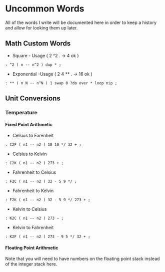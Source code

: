 # Uncommon Words
All of the words I write will be documented here in order to keep a history and allow for looking them up later.

## Math Custom Words

* Square - Usage ( 2 ^2 . -> 4 ok )
```
: ^2 ( n -- n^2 ) dup * ;
```

* Exponential -Usage ( 2 4 ** . -> 16 ok )
```
: ** ( n N -- n^N ) 1 swap 0 ?do over * loop nip ;
```

## Unit Conversions

### Temperature

#### Fixed Point Arithmetic

* Celsius to Farenheit
```
: C2F ( n1 -- n2 ) 18 10 */ 32 + ;
```

* Celsius to Kelvin
```
: C2K ( n1 -- n2 ) 273 + ;
```

* Fahrenheit to Celsius
```
: F2C ( n1 -- n2 ) 32 - 5 9 */ ;
```

* Fahrenheit to Kelvin
```
: F2K ( n1 -- n2 ) 32 - 5 9 */ 273 + ;
```

* Kelvin to Celsius
```
: K2C ( n1 -- n2 ) 273 - ;
```

* Kelvin to Fahrenheit
```
: K2F ( n1 -- n2 ) 273 - 9 5 */ 32 + ;
```

#### Floating Point Arithmetic

Note that you will need to have numbers on the floating point stack instead of the integer stack here.

